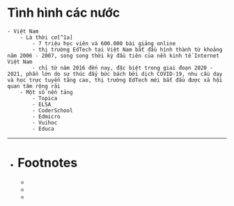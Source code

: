 # Tình hình các nước
	- Việt Nam
		- Là thời cơ[^1a]
			- 7 triệu học viên và 600.000 bài giảng online
			- thị trường EdTech tại Việt Nam bắt đầu hình thành từ khoảng năm 2006 - 2007, song song thời kỳ đầu tiên của nền kinh tế Internet Việt Nam
			- chỉ từ năm 2016 đến nay, đặc biệt trong giai đoạn 2020 - 2021, phần lớn do sự thúc đẩy bức bách bởi dịch COVID-19, nhu cầu dạy và học trực tuyến tăng cao, thị trường EdTech mới bắt đầu được xã hội quan tâm rộng rãi
		- Một số nền tảng
			- Topica
			- ELSA
			- CoderSchool
			- Edmicro
			- Vuihoc
			- Educa
- ---
- # Footnotes
	- [^1a]: {{renderer archive https://tuoitre.vn/thoi-co-cho-edtech-tai-viet-nam-2023013109023582.htm}}
	-
	-